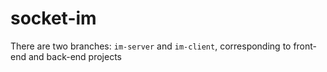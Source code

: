 # socket-im
There are two branches:
`im-server` and `im-client`, corresponding to front-end and back-end projects